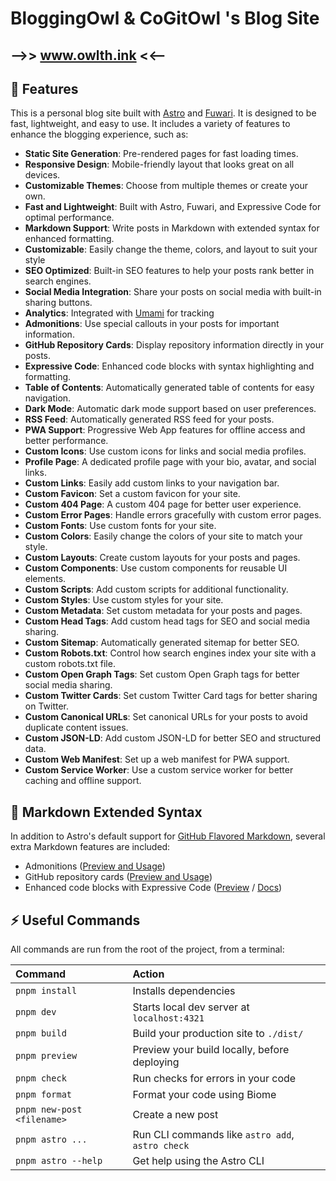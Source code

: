 # BloggingOwl & CoGitOwl 's Blog Site

## -->> www.owlth.ink <<--

## 🚀 Features

This is a personal blog site built with [Astro](https://astro.build/) and [Fuwari](https://fuwari.vercel.app/). It is designed to be fast, lightweight, and easy to use.
It includes a variety of features to enhance the blogging experience, such as:
- **Static Site Generation**: Pre-rendered pages for fast loading times.
- **Responsive Design**: Mobile-friendly layout that looks great on all devices.
- **Customizable Themes**: Choose from multiple themes or create your own.
- **Fast and Lightweight**: Built with Astro, Fuwari, and Expressive Code for optimal performance.
- **Markdown Support**: Write posts in Markdown with extended syntax for enhanced formatting.
- **Customizable**: Easily change the theme, colors, and layout to suit your style
- **SEO Optimized**: Built-in SEO features to help your posts rank better in search engines.
- **Social Media Integration**: Share your posts on social media with built-in sharing buttons.
- **Analytics**: Integrated with [Umami](https://umami.is/) for tracking
- **Admonitions**: Use special callouts in your posts for important information.
- **GitHub Repository Cards**: Display repository information directly in your posts.
- **Expressive Code**: Enhanced code blocks with syntax highlighting and formatting.
- **Table of Contents**: Automatically generated table of contents for easy navigation.
- **Dark Mode**: Automatic dark mode support based on user preferences.
- **RSS Feed**: Automatically generated RSS feed for your posts.
- **PWA Support**: Progressive Web App features for offline access and better performance.
- **Custom Icons**: Use custom icons for links and social media profiles.
- **Profile Page**: A dedicated profile page with your bio, avatar, and social links.
- **Custom Links**: Easily add custom links to your navigation bar.
- **Custom Favicon**: Set a custom favicon for your site.
- **Custom 404 Page**: A custom 404 page for better user experience.
- **Custom Error Pages**: Handle errors gracefully with custom error pages.
- **Custom Fonts**: Use custom fonts for your site.
- **Custom Colors**: Easily change the colors of your site to match your style.
- **Custom Layouts**: Create custom layouts for your posts and pages.
- **Custom Components**: Use custom components for reusable UI elements.
- **Custom Scripts**: Add custom scripts for additional functionality.
- **Custom Styles**: Use custom styles for your site.
- **Custom Metadata**: Set custom metadata for your posts and pages.
- **Custom Head Tags**: Add custom head tags for SEO and social media sharing.
- **Custom Sitemap**: Automatically generated sitemap for better SEO.
- **Custom Robots.txt**: Control how search engines index your site with a custom robots.txt file.
- **Custom Open Graph Tags**: Set custom Open Graph tags for better social media sharing.
- **Custom Twitter Cards**: Set custom Twitter Card tags for better sharing on Twitter.
- **Custom Canonical URLs**: Set canonical URLs for your posts to avoid duplicate content issues.
- **Custom JSON-LD**: Add custom JSON-LD for better SEO and structured data.
- **Custom Web Manifest**: Set up a web manifest for PWA support.
- **Custom Service Worker**: Use a custom service worker for better caching and offline support.

## 🧩 Markdown Extended Syntax

In addition to Astro's default support for [GitHub Flavored Markdown](https://github.github.com/gfm/), several extra Markdown features are included:

- Admonitions ([Preview and Usage](https://fuwari.vercel.app/posts/markdown-extended/#admonitions))
- GitHub repository cards ([Preview and Usage](https://fuwari.vercel.app/posts/markdown-extended/#github-repository-cards))
- Enhanced code blocks with Expressive Code ([Preview](https://fuwari.vercel.app/posts/expressive-code/) / [Docs](https://expressive-code.com/))

## ⚡ Useful Commands

All commands are run from the root of the project, from a terminal:

| Command                    | Action                                              |
|:---------------------------|:----------------------------------------------------|
| `pnpm install`             | Installs dependencies                               |
| `pnpm dev`                 | Starts local dev server at `localhost:4321`         |
| `pnpm build`               | Build your production site to `./dist/`             |
| `pnpm preview`             | Preview your build locally, before deploying        |
| `pnpm check`               | Run checks for errors in your code                  |
| `pnpm format`              | Format your code using Biome                        |
| `pnpm new-post <filename>` | Create a new post                                   |
| `pnpm astro ...`           | Run CLI commands like `astro add`, `astro check`    |
| `pnpm astro --help`        | Get help using the Astro CLI                        |
